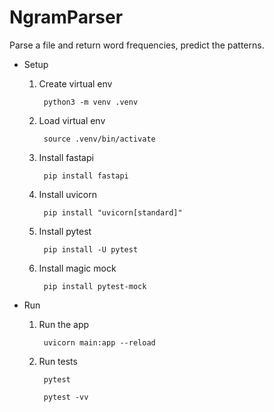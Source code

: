 # NgramParser
Parse a file and return word frequencies, predict the patterns.

* Setup
    1. Create virtual env
        
            python3 -m venv .venv

    2. Load virtual env
        
            source .venv/bin/activate

    3. Install fastapi
    
            pip install fastapi

    4. Install uvicorn
    
            pip install "uvicorn[standard]"

    5. Install pytest
    
            pip install -U pytest
        
    6. Install magic mock
        
            pip install pytest-mock

* Run
    1. Run the app
        
            uvicorn main:app --reload

    3. Run tests
        
            pytest

            pytest -vv
